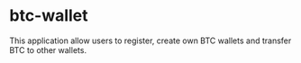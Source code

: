 # btc-wallet

This application allow users to register, create own BTC wallets and transfer BTC to other wallets.
